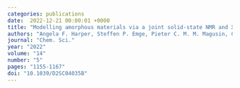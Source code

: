 ```yaml
---
categories: publications
date:  2022-12-21 00:00:01 +0000
title: "Modelling amorphous materials via a joint solid-state NMR and X-ray absorption spectroscopy and DFT approach: application to alumina"
authors: "Angela F. Harper, Steffen P. Emge, Pieter C. M. M. Magusin, Clare P. Grey, Andrew J. Morris"
journal: "Chem. Sci."
year: "2022"
volume: "14"
number: "5"
pages: "1155-1167"
doi: "10.1039/D2SC04035B"
---
```

